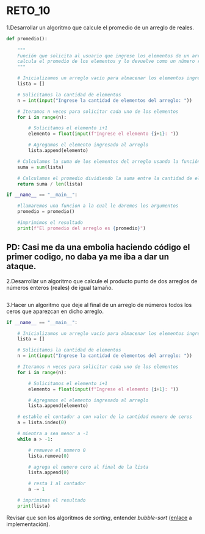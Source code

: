 # RETO_10

1.Desarrollar un algoritmo que calcule el promedio de un arreglo de reales.
```python
def promedio():
    
    """
    Función que solicita al usuario que ingrese los elementos de un arreglo de números reales,
    calcula el promedio de los elementos y lo devuelve como un número real.
    """

    # Inicializamos un arreglo vacío para almacenar los elementos ingresados por el usuario
    lista = []

    # Solicitamos la cantidad de elementos
    n = int(input("Ingrese la cantidad de elementos del arreglo: "))

    # Iteramos n veces para solicitar cada uno de los elementos
    for i in range(n):

        # Solicitamos el elemento i+1
        elemento = float(input(f"Ingrese el elemento {i+1}: "))

        # Agregamos el elemento ingresado al arreglo
        lista.append(elemento)

    # Calculamos la suma de los elementos del arreglo usando la función sum
    suma = sum(lista)

    # Calculamos el promedio dividiendo la suma entre la cantidad de elementos del arreglo
    return suma / len(lista)  

if __name__ == "__main__":

    #llamaremos una funcion a la cual le daremos los argumentos
    promedio = promedio()

    #imprimimos el resultado
    print(f"El promedio del arreglo es {promedio}")
```



## PD: Casi me da una embolia haciendo código el primer codigo, no daba ya me iba a dar un ataque.


2.Desarrollar un algoritmo que calcule el producto punto de dos arreglos de números enteros (reales) de igual tamaño.
```python

```

3.Hacer un algoritmo que deje al final de un arreglo de números todos los ceros que aparezcan en dicho arreglo.
```python
if __name__ == "__main__":

    # Inicializamos un arreglo vacío para almacenar los elementos ingresados por el usuario
    lista = []

    # Solicitamos la cantidad de elementos
    n = int(input("Ingrese la cantidad de elementos del arreglo: "))

    # Iteramos n veces para solicitar cada uno de los elementos
    for i in range(n):

        # Solicitamos el elemento i+1
        elemento = float(input(f"Ingrese el elemento {i+1}: "))

        # Agregamos el elemento ingresado al arreglo
        lista.append(elemento)

    # estable el contador a con valor de la cantidad numero de ceros
    a = lista.index(0)

    # mientra a sea menor a -1
    while a > -1:

        # remueve el numero 0
        lista.remove(0)

        # agrega el numero cero al final de la lista
        lista.append(0)

        # resta 1 al contador
        a -= 1

    # imprimimos el resultado
    print(lista)
```
Revisar que son los algoritmos de *sorting*, entender *bubble-sort* ([enlace](https://www.geeksforgeeks.org/bubble-sort/) a implementación).
